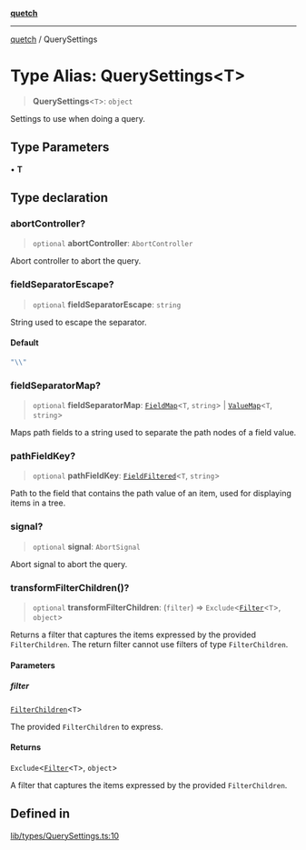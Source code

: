 [**quetch**](../README.md)

***

[quetch](../README.md) / QuerySettings

# Type Alias: QuerySettings\<T\>

> **QuerySettings**\<`T`\>: `object`

Settings to use when doing a query.

## Type Parameters

• **T**

## Type declaration

### abortController?

> `optional` **abortController**: `AbortController`

Abort controller to abort the query.

### fieldSeparatorEscape?

> `optional` **fieldSeparatorEscape**: `string`

String used to escape the separator.

#### Default

```ts
"\\"
```

### fieldSeparatorMap?

> `optional` **fieldSeparatorMap**: [`FieldMap`](FieldMap.md)\<`T`, `string`\> \| [`ValueMap`](ValueMap.md)\<`T`, `string`\>

Maps path fields to a string used to separate the path nodes of a field value.

### pathFieldKey?

> `optional` **pathFieldKey**: [`FieldFiltered`](FieldFiltered.md)\<`T`, `string`\>

Path to the field that contains the path value of an item, used for displaying items in a tree.

### signal?

> `optional` **signal**: `AbortSignal`

Abort signal to abort the query.

### transformFilterChildren()?

> `optional` **transformFilterChildren**: (`filter`) => `Exclude`\<[`Filter`](Filter.md)\<`T`\>, `object`\>

Returns a filter that captures the items expressed by the provided `FilterChildren`. The return filter cannot use filters of type `FilterChildren`.

#### Parameters

##### filter

[`FilterChildren`](FilterChildren.md)\<`T`\>

The provided `FilterChildren` to express.

#### Returns

`Exclude`\<[`Filter`](Filter.md)\<`T`\>, `object`\>

A filter that captures the items expressed by the provided `FilterChildren`.

## Defined in

[lib/types/QuerySettings.ts:10](https://github.com/nevoland/quetch/blob/d3c3874b3b683738adb5be9e083a7d95e2758c83/lib/types/QuerySettings.ts#L10)
